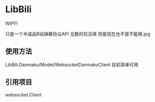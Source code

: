 # LibBili

WIP!!!

只是一个半成品B站弹幕协议API
无数的坑没填
但是现在也不是不能用.jpg


## 使用方法
LibBili.Danmaku/Model/WebsocketDanmakuClient  目前简单可用

## 引用项目
websocket.Client

